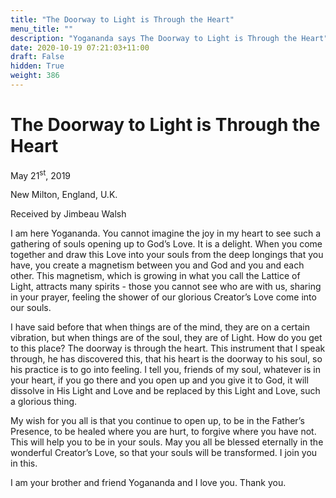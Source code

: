 ```yaml
---
title: "The Doorway to Light is Through the Heart"
menu_title: ""
description: "Yogananda says The Doorway to Light is Through the Heart"
date: 2020-10-19 07:21:03+11:00
draft: False
hidden: True
weight: 386
---
```

# The Doorway to Light is Through the Heart


May 21<sup>st</sup>, 2019

New Milton, England, U.K.

Received by Jimbeau Walsh



I am here Yogananda. You cannot imagine the joy in my heart to see such a gathering of souls opening up to God’s Love. It is a delight. When you come together and draw this Love into your souls from the deep longings that you have, you create a magnetism between you and God and you and each other. This magnetism, which is growing in what you call the Lattice of Light, attracts  many spirits - those you cannot see who are with us, sharing in your prayer, feeling the shower of our glorious Creator’s Love come into our souls.

I have said before that when things are of the mind, they are on a certain vibration, but when things are of the soul, they are of Light. How do you get to this place? The doorway is through the heart. This instrument that I speak through, he has discovered this, that his heart is the doorway to his soul, so his practice is to go into feeling. I tell you, friends of my soul, whatever is in your heart, if you go there and you open up and you give it to God, it will dissolve in His Light and Love and be replaced by this Light and Love, such a glorious thing.

My wish for you all is that you continue to open up, to be in the Father’s Presence, to be healed where you are hurt, to forgive where you have not. This will help you to be in your souls. May you all be blessed eternally in the wonderful Creator’s Love, so that your souls will be transformed. I join you in this.

I am your brother and friend Yogananda and I love you. Thank you.